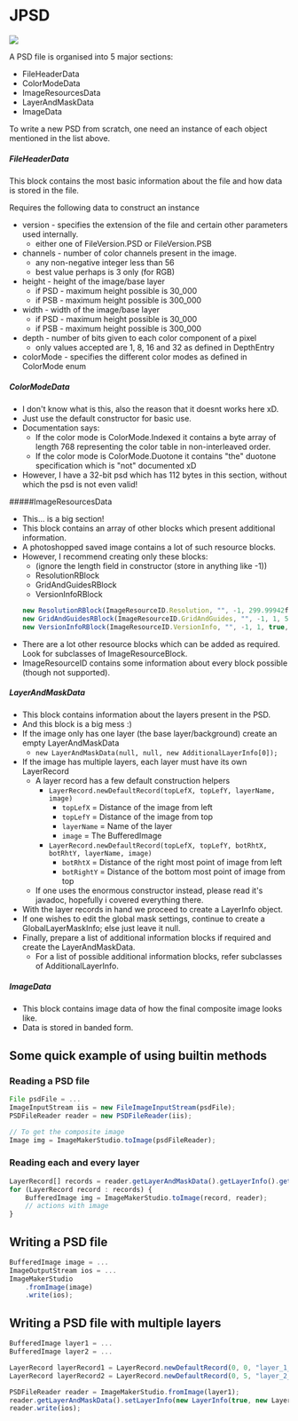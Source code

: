 # JPSD

[![](https://jitpack.io/v/Minecraftian14/JPSD.svg)](https://jitpack.io/#Minecraftian14/JPSD)

A PSD file is organised into 5 major sections:
* FileHeaderData
* ColorModeData
* ImageResourcesData
* LayerAndMaskData
* ImageData

To write a new PSD from scratch, one need an instance of each object 
mentioned in the list above.

##### FileHeaderData
This block contains the most basic information about the file and how
data is stored in the file.

Requires the following data to construct an instance
* version - specifies the extension of the file and certain other parameters used internally.
  * either one of FileVersion.PSD or FileVersion.PSB
* channels - number of color channels present in the image.
  * any non-negative integer less than 56
  * best value perhaps is 3 only (for RGB)
* height - height of the image/base layer
  * if PSD - maximum height possible is 30_000
  * if PSB - maximum height possible is 300_000
* width - width of the image/base layer
  * if PSD - maximum height possible is 30_000
  * if PSB - maximum height possible is 300_000
* depth - number of bits given to each color component of a pixel
  * only values accepted are 1, 8, 16 and 32 as defined in DepthEntry
* colorMode - specifies the different color modes as defined in ColorMode enum

##### ColorModeData
* I don't know what is this, also the reason that it doesnt works here xD.
* Just use the default constructor for basic use.
* Documentation says:
  * If the color mode is ColorMode.Indexed it contains a byte array of length 768 
    representing the color table in non-interleaved order.
  * If the color mode is ColorMode.Duotone it contains "the" duotone specification
    which is "not" documented xD
* However, I have a 32-bit psd which has 112 bytes in this section, without 
  which the psd is not even valid!

#####ImageResourcesData
* This... is a big section!
* This block contains an array of other blocks which present additional information.
* A photoshopped saved image contains a lot of such resource blocks.
* However, I recommend creating only these blocks:
  * (ignore the length field in constructor (store in anything like -1))
  * ResolutionRBlock
  * GridAndGuidesRBlock
  * VersionInfoRBlock
  ```js
  new ResolutionRBlock(ImageResourceID.Resolution, "", -1, 299.99942f, ResolutionRBlock.ResUnit.PxPerInch, ResolutionRBlock.Unit.Inches, 299.99942f, ResolutionRBlock.ResUnit.PxPerInch, ResolutionRBlock.Unit.Inches);
  new GridAndGuidesRBlock(ImageResourceID.GridAndGuides, "", -1, 1, 576, 576, null);
  new VersionInfoRBlock(ImageResourceID.VersionInfo, "", -1, 1, true, "JPSD", "JPSD", 1);
  ```
* There are a lot other resource blocks which can be added as required. Look 
  for subclasses of ImageResourceBlock. 
* ImageResourceID contains some information about every block possible (though not supported).

##### LayerAndMaskData
* This block contains information about the layers present in the PSD.
* And this block is a big mess :)
* If the image only has one layer (the base layer/background) create an empty LayerAndMaskData
  * `new LayerAndMaskData(null, null, new AdditionalLayerInfo[0]);`
* If the image has multiple layers, each layer must have its own LayerRecord
  * A layer record has a few default construction helpers
    * `LayerRecord.newDefaultRecord(topLefX, topLefY, layerName, image)`
      * `topLefX` = Distance of the image from left 
      * `topLefY` = Distance of the image from top 
      * `layerName` = Name of the layer 
      * `image` = The BufferedImage 
    * `LayerRecord.newDefaultRecord(topLefX, topLefY, botRhtX, botRhtY, layerName, image)`
      * `botRhtX` = Distance of the right most point of image from left
      * `botRightY` = Distance of the bottom most point of image from top
  * If one uses the enormous constructor instead, please read it's javadoc, hopefully i covered everything there.
* With the layer records in hand we proceed to create a LayerInfo object.
* If one wishes to edit the global mask settings, continue to create a GlobalLayerMaskInfo; else just leave it null.
* Finally, prepare a list of additional information blocks if required and create the LayerAndMaskData.
  * For a list of possible additional information blocks, refer subclasses of AdditionalLayerInfo.

##### ImageData
* This block contains image data of how the final composite image looks like.
* Data is stored in banded form.

## Some quick example of using builtin methods  

### Reading a PSD file

```js
File psdFile = ...
ImageInputStream iis = new FileImageInputStream(psdFile);
PSDFileReader reader = new PSDFileReader(iis);

// To get the composite image
Image img = ImageMakerStudio.toImage(psdFileReader);
```

### Reading each and every layer

```js
LayerRecord[] records = reader.getLayerAndMaskData().getLayerInfo().getLayerRecords();
for (LayerRecord record : records) {
    BufferedImage img = ImageMakerStudio.toImage(record, reader);
    // actions with image
}
```

## Writing a PSD file

```js
BufferedImage image = ...
ImageOutputStream ios = ... 
ImageMakerStudio
    .fromImage(image)
    .write(ios);
```

## Writing a PSD file with multiple layers

```js
BufferedImage layer1 = ...
BufferedImage layer2 = ...

LayerRecord layerRecord1 = LayerRecord.newDefaultRecord(0, 0, "layer_1_name", layer1);
LayerRecord layerRecord2 = LayerRecord.newDefaultRecord(0, 5, "layer_2_name", layer2);

PSDFileReader reader = ImageMakerStudio.fromImage(layer1);
reader.getLayerAndMaskData().setLayerInfo(new LayerInfo(true, new LayerRecord[]{layerRecord1, layerRecord2}));
reader.write(ios);
```